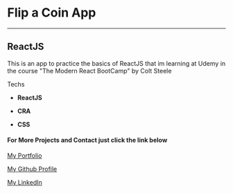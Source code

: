 
# Flip a Coin App
___

## ReactJS 

This is an app to practice the basics of ReactJS that im learning at Udemy in the course "The Modern React BootCamp" by Colt Steele

Techs 
+ **ReactJS**

+ **CRA**

+ **CSS**

#### For More Projects and Contact just click the link below

[My Portfolio](https://emiliojosecalvo.github.io/portfolio/)

[My Github Profile](https://github.com/emiliojosecalvo)

[My LinkedIn](https://github.com/emiliojosecalvo)

